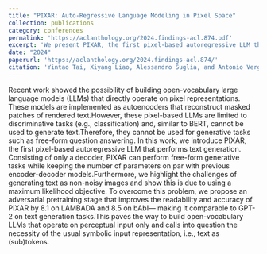 ```yaml
---
title: "PIXAR: Auto-Regressive Language Modeling in Pixel Space"
collection: publications
category: conferences
permalink: 'https://aclanthology.org/2024.findings-acl.874.pdf'
excerpt: 'We present PIXAR, the first pixel-based autoregressive LLM that understands and generates text-in-images, reaching GPT-2–level performance without relying on symbolic tokenization.'
date: "2024"
paperurl: 'https://aclanthology.org/2024.findings-acl.874/'
citation: 'Yintao Tai, Xiyang Liao, Alessandro Suglia, and Antonio Vergari. 2024. PIXAR: Auto-Regressive Language Modeling in Pixel Space. In Findings of the Association for Computational Linguistics: ACL 2024, pages 14673–14695, Bangkok, Thailand. Association for Computational Linguistics.'
---
```


Recent work showed the possibility of building open-vocabulary large language models (LLMs) that directly operate on pixel representations. These models are implemented as autoencoders that reconstruct masked patches of rendered text.However, these pixel-based LLMs are limited to discriminative tasks (e.g., classification) and, similar to BERT, cannot be used to generate text.Therefore, they cannot be used for generative tasks such as free-form question answering. In this work, we introduce PIXAR, the first pixel-based autoregressive LLM that performs text generation. Consisting of only a decoder, PIXAR can perform free-form generative tasks while keeping the number of parameters on par with previous encoder-decoder models.Furthermore, we highlight the challenges of generating text as non-noisy images and show this is due to using a maximum likelihood objective. To overcome this problem, we propose an adversarial pretraining stage that improves the readability and accuracy of PIXAR by 8.1 on LAMBADA and 8.5 on bAbI— making it comparable to GPT-2 on text generation tasks.This paves the way to build open-vocabulary LLMs that operate on perceptual input only and calls into question the necessity of the usual symbolic input representation, i.e., text as (sub)tokens.
